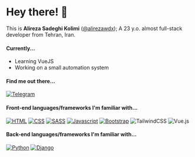 # Hey there! 👋
This is **Alireza Sadeghi Kolimi** ([@alirezawdx](https://alirezawdx.ir)); A 23 y.o. almost full-stack developer from Tehran, Iran.

#### Currently...
- Learning VueJS
- Working on a small automation system

#### Find me out there...
[![Telegram](https://img.shields.io/badge/Telegram-333?style=for-the-badge&logo=telegram&logoColor=white)](https://t.me/alirezawdx)

#### Front-end languages/frameworks I'm familiar with...
[![HTML](https://img.shields.io/badge/HTML5-E34F26?style=for-the-badge&logo=html5&logoColor=white)](#) [![CSS](https://img.shields.io/badge/CSS3-1572B6?style=for-the-badge&logo=css3&logoColor=white)](#) [![SASS](https://img.shields.io/badge/Sass-CC6699?style=for-the-badge&logo=sass&logoColor=white)](#) [![Javascript](https://img.shields.io/badge/JavaScript-323330?style=for-the-badge&logo=javascript&logoColor=F7DF1E)](#) [![Bootstrap](https://img.shields.io/badge/Bootstrap-563D7C?style=for-the-badge&logo=bootstrap&logoColor=white)](#) ![TailwindCSS](https://img.shields.io/badge/tailwindcss-%2338B2AC.svg?style=for-the-badge&logo=tailwind-css&logoColor=white) ![Vue.js](https://img.shields.io/badge/vuejs-%2335495e.svg?style=for-the-badge&logo=vuedotjs&logoColor=%234FC08D)

#### Back-end languages/frameworks I'm familiar with...
[![Python](https://img.shields.io/badge/Python-FFD43B?style=for-the-badge&logo=python&logoColor=blue)](#) [![Django](https://img.shields.io/badge/Django-092E20?style=for-the-badge&logo=django&logoColor=green)](#)